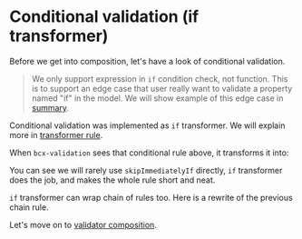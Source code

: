 # Conditional validation (if transformer)
Before we get into composition, let's have a look of conditional validation.

<div><code-viewer value="validation.validate('NA', {if: &quot;$value != 'NA'&quot;, validate: /id\d+/, message: 'invalid id format'});
// => undefined
validation.validate('xx', {if: &quot;$value != 'NA'&quot;, validate: /id\d+/, message: 'invalid id format'});
// => [ 'invalid id format' ]
validation.validate('id23', {if: &quot;$value != 'NA'&quot;, validate: /id\d+/, message: 'invalid id format'});
// => undefined" mode="js"></code-viewer></div>

> We only support expression in `if` condition check, not function. This is to support an edge case that user really want to validate a property named "if" in the model. We will show example of this edge case in [summary](#/reference/summary).

Conditional validation was implemented as `if` transformer. We will explain more in [transformer rule](#/reference/transformer-rule).

When `bcx-validation` sees that conditional rule above, it transforms it into:

<div><code-viewer value="validation.validate('NA', [
  {validate: 'skipImmediatelyIf', value: &quot;!($value != 'NA')&quot;},
  {validate: /id\d+/, message: 'invalid id format'}
]);" mode="js"></code-viewer></div>

You can see we will rarely use `skipImmediatelyIf` directly, `if` transformer does the job, and makes the whole rule short and neat.

`if` transformer can wrap chain of rules too. Here is a rewrite of the previous chain rule.

<div><code-viewer value="var rule = {
  if: &quot;$value != 'NA'&quot;,
  group: [
    // 'mandatory' validator is almost same as {validate: 'failImmediatelyIf', value: '_.isEmpty($value)', message: 'must not be empty'},
    'mandatory',
    [
      {validate: /[a-z]/, message: 'must contain lower case letter', stopValidationChainIfFail: true},
      {validate: /[A-Z]/, message: 'must contain upper case letter', stopValidationChainIfFail: true},
      {validate: /\d/, message: 'must contain digit'}
    ],
    {validate: /_/, message: 'must contain underscore'}
  ]
};" mode="js"></code-viewer></div>

Let's move on to [validator composition](#/reference/validator-composition).
